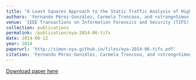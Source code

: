 ```yaml
---
title: "A Least Squares Approach to the Static Traffic Analysis of High-Latency Anonymous Communication Systems"
authors: 'Fernando Pérez-González, Carmela Troncoso, and <strong>Simon Oya</strong>'
venue: 'IEEE Transactions on Information Forensics and Security (TIFS)'
collection: publications
permalink: /publication/oya-2014-06-tifs
date: 2014-06-12
year: 2014
paperurl: 'http://simon-oya.github.io/files/oya-2014-06-tifs.pdf'
citation: 'Fernando Pérez-González, Carmela Troncoso, and <strong>Simon Oya</strong>. &quot;A Least Squares Approach to the Static Traffic Analysis of High-Latency Anonymous Communication Systems&quot; <i>IEEE Transactions on Information Forensics and Security</i>. (pp. 1341-1355). IEEE, 2014.'
---
```


[Download paper here](http://simon-oya.github.io/files/oya-2014-06-tifs.pdf)
